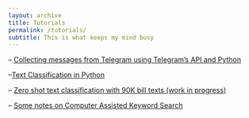 ```yaml
---
layout: archive
title: Tutorials
permalink: /tutorials/
subtitle: This is what keeps my mind busy
---
```


&ndash; [Collecting messages from Telegram using Telegram’s API and Python](https://medium.com/@ishitagopal/collecting-messages-from-telegram-using-telegrams-api-and-python-5d7e4a9286b2)

&ndash;[Text Classification in Python](https://github.com/IshitaGopal/TRIADS_workshops/blob/main/Introduction_to_TextAnalysis/TextAnalysis_session_4.ipynb)

&ndash; [Zero shot text classification with 90K bill texts (work in progress)](https://colab.research.google.com/drive/1Yd2XTaOJcBYL3F0bXiegg3OriS1G6dYs?usp=sharing)

&ndash; [Some notes on Computer Assisted Keyword Search](https://fast-zenith-918.notion.site/Some-notes-on-Computer-assisted-keyword-search-9e787f82ae0f43259cf24052a431cb2c)

